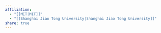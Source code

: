 ```yaml
---
affiliation:
  - "[[MIT|MIT]]"
  - "[[Shanghai Jiao Tong University|Shanghai Jiao Tong University]]"
share: true
---
```

